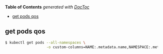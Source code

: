 <!-- START doctoc generated TOC please keep comment here to allow auto update -->
<!-- DON'T EDIT THIS SECTION, INSTEAD RE-RUN doctoc TO UPDATE -->
**Table of Contents**  *generated with [DocToc](https://github.com/thlorenz/doctoc)*

- [get pods qos](#get-pods-qos)

<!-- END doctoc generated TOC please keep comment here to allow auto update -->




## get pods qos
```bash
$ kubectl get pods --all-namespaces \
                   -o custom-columns=NAME:.metadata.name,NAMESPACE:.metadata.namespace,QOS-CLASS:.status.qosClass
```
